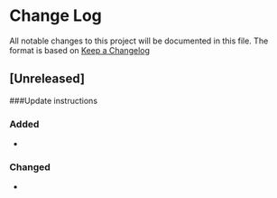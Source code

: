 # Change Log
All notable changes to this project will be documented in this file.
The format is based on [Keep a Changelog](http://keepachangelog.com/)

## [Unreleased]

###Update instructions


### Added
+

### Changed
-
